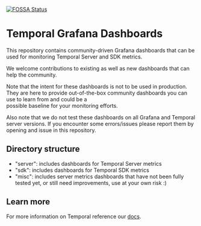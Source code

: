 [![FOSSA Status](https://app.fossa.com/api/projects/git%2Bgithub.com%2Ftemporalio%2Ftemporal-dashboards.svg?type=shield)](https://app.fossa.com/projects/git%2Bgithub.com%2Ftemporalio%2Ftemporal-dashboards?ref=badge_shield)

# Temporal Grafana Dashboards

This repository contains community-driven Grafana dashboards that can be used for monitoring 
Temporal Server and SDK metrics. 

We welcome contributions to existing as well as new dashboards that can help the community.

Note that the intent for these dashboards is not to be used in production. They 
are here to provide out-of-the-box community dashboards you can use to learn from and could be a  
possible baseline for your monitoring efforts.

Also note that we do not test these dashboards on all Grafana and Temporal server versions.
If you encounter some errors/issues please report them by opening and issue in this repository.

## Directory structure

* "server": includes dashboards for Temporal Server metrics
* "sdk": includes dashboards for Temporal SDK metrics
* "misc": includes server metrics dashboards that have not been fully tested yet, or still need improvements, use at your own risk :) 

## Learn more

For more information on Temporal reference our [docs](https://docs.temporal.io/).
